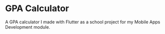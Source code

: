 # GPA Calculator

A GPA calculator I made with Flutter as a school project for my Mobile Apps Development module.
